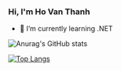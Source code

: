 ### Hi, I'm Ho Van Thanh

- 🌱 I’m currently learning .NET

![Anurag's GitHub stats](https://github-readme-stats.vercel.app/api?username=txqt&show_icons=true&theme=merko)

[![Top Langs](https://github-readme-stats.vercel.app/api/top-langs/?username=txqt&layout=compact)](https://github.com/anuraghazra/github-readme-stats)
